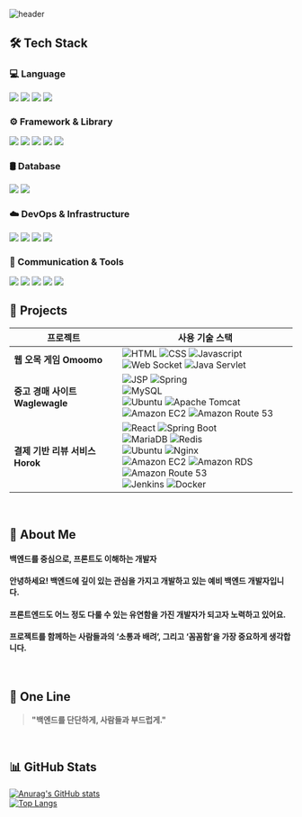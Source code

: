 <div>

  <!-- Header -->
  ![header](https://capsule-render.vercel.app/api?type=waving&color=gradient&height=300&section=header&text=Welcome%20to%20my%20GitHub!&fontSize=40&animation=fadeIn)

</div>

<div>

  ## 🛠️ Tech Stack
### 💻 Language
<img src="https://img.shields.io/badge/Java-007396?style=flat-square&logo=Java&logoColor=white"/>
<img src="https://img.shields.io/badge/JavaScript-F7DF1E?style=flat-square&logo=JavaScript&logoColor=black"/>
<img src="https://img.shields.io/badge/HTML5-E34F26?style=flat-square&logo=HTML5&logoColor=white"/>
<img src="https://img.shields.io/badge/CSS3-1572B6?style=flat-square&logo=CSS3&logoColor=white"/>

### ⚙️ Framework & Library
<img src="https://img.shields.io/badge/Spring-6DB33F?style=flat-square&logo=Spring&logoColor=white"/>
<img src="https://img.shields.io/badge/Spring%20Boot-6DB33F?style=flat-square&logo=Spring%20Boot&logoColor=white"/>
<img src="https://img.shields.io/badge/React-087A9F?style=flat-square&logo=React&logoColor=white"/>
<img src="https://img.shields.io/badge/JSP-%23C55D02?style=flat-square&logo=java&logoColor=white"/>
<img src="https://img.shields.io/badge/Java%20Servlet-%23C55D02?style=flat-square&logo=java&logoColor=white"/>

### 🛢 Database
<img src="https://img.shields.io/badge/MySQL-4479A1?style=flat-square&logo=MySQL&logoColor=white"/>
<img src="https://img.shields.io/badge/MariaDB-1F305F?style=flat-square&logo=MariaDB&logoColor=white"/>

### ☁️ DevOps & Infrastructure
<img src="https://img.shields.io/badge/Amazon%20EC2-FF9900?style=flat-square&logo=Amazon%20EC2&logoColor=white"/>
<img src="https://img.shields.io/badge/Apache%20Tomcat-C9A21D?style=flat-square&logo=Apache%20Tomcat&logoColor=white"/>
<img src="https://img.shields.io/badge/Docker-2496ED?style=flat-square&logo=Docker&logoColor=white"/>
<img src="https://img.shields.io/badge/Ubuntu-E95420?style=flat-square&logo=Ubuntu&logoColor=white"/>

### 🔌 Communication & Tools
<img src="https://img.shields.io/badge/GitHub-181717?style=flat-square&logo=GitHub&logoColor=white"/>
<img src="https://img.shields.io/badge/Slack-4A154B?style=flat-square&logo=Slack&logoColor=white"/>
<img src="https://img.shields.io/badge/Jira-0052CC?style=flat-square&logo=Jira&logoColor=white"/>
<img src="https://img.shields.io/badge/YouTrack-000000?style=flat-square&logo=YouTrack&logoColor=white"/>
<img src="https://img.shields.io/badge/Discord-5865F2?style=flat-square&logo=Discord&logoColor=white"/>
  <br/>

  </div>


  ## 📂 Projects
| 프로젝트  | 사용 기술 스택 | 
|-----------|----------------|
| **웹 오목 게임 Omoomo** | ![HTML](https://img.shields.io/badge/HTML-E34F26?logo=html5&logoColor=ffffff) ![CSS](https://img.shields.io/badge/CSS-1572B6?logo=css3&logoColor=ffffff) ![Javascript](https://img.shields.io/badge/Javascript-CEB82F?logo=javascript&logoColor=ffffff) <br/> ![Web Socket](https://img.shields.io/badge/Web_socket-%23010101) ![Java Servlet](https://img.shields.io/badge/Java_Servlet-%23C55D02) |
| **중고 경매 사이트 Waglewagle** | ![JSP](https://img.shields.io/badge/JSP-%23C55D02) ![Spring](https://img.shields.io/badge/Spring-6DB33F?logo=spring&logoColor=ffffff) <br/> ![MySQL](https://img.shields.io/badge/MySQL-4479A1?logo=mysql&logoColor=ffffff) <br/> ![Ubuntu](https://img.shields.io/badge/Ubuntu-E95420?logo=ubuntu&logoColor=ffffff) ![Apache Tomcat](https://img.shields.io/badge/Apache_Tomcat-C9A21D?logo=apachetomcat&logoColor=ffffff) <br/> ![Amazon EC2](https://img.shields.io/badge/Amazon_EC2-FF9900?logo=Amazon%20EC2&logoColor=ffffff) ![Amazon Route 53](https://img.shields.io/badge/Amazon%20Route%2053-8C4FFF?logo=Amazon%20route%2053&logoColor=ffffff) |
| **결제 기반 리뷰 서비스 Horok** | ![React](https://img.shields.io/badge/React-087A9F?logo=react&logoColor=ffffff) ![Spring Boot](https://img.shields.io/badge/Spring_Boot-6DB33F?logo=springboot&logoColor=ffffff) <br/> ![MariaDB](https://img.shields.io/badge/MariaDB-1F305F?logo=mariadb&logoColor=ffffff) ![Redis](https://img.shields.io/badge/Redis-DC382D?logo=redis&logoColor=ffffff) <br/> ![Ubuntu](https://img.shields.io/badge/Ubuntu-E95420?logo=ubuntu&logoColor=ffffff) ![Nginx](https://img.shields.io/badge/Nginx-009639?logo=nginx&logoColor=ffffff) <br/> ![Amazon EC2](https://img.shields.io/badge/Amazon_EC2-FF9900?logo=Amazon%20EC2&logoColor=ffffff) ![Amazon RDS](https://img.shields.io/badge/Amazon%20RDS-527FFF?logo=Amazon%20rds&logoColor=ffffff) ![Amazon Route 53](https://img.shields.io/badge/Amazon%20Route%2053-8C4FFF?logo=Amazon%20route%2053&logoColor=ffffff) <br/> ![Jenkins](https://img.shields.io/badge/Jenkins-D24939?logo=jenkins&logoColor=ffffff) ![Docker](https://img.shields.io/badge/docker-2496ED?logo=docker&logoColor=ffffff) |
<br/>

<div>

  <!-- About Me -->
  ## 👋 About Me
  #### 백엔드를 중심으로, 프론트도 이해하는 개발자
  #### 안녕하세요! 백엔드에 깊이 있는 관심을 가지고 개발하고 있는 예비 백엔드 개발자입니다.
  #### 프론트엔드도 어느 정도 다룰 수 있는 유연함을 가진 개발자가 되고자 노력하고 있어요.
  #### 프로젝트를 함께하는 사람들과의 ‘소통과 배려’, 그리고 ‘꼼꼼함’을 가장 중요하게 생각합니다.
  <br/>

  ## 💬 One Line
  > **"백엔드를 단단하게, 사람들과 부드럽게."**

  <br/>
  

  ## 📊 GitHub Stats
  [![Anurag's GitHub stats](https://github-readme-stats.vercel.app/api?username=seulinate&show_icons=true&theme=tokyonight)](https://github.com/anuraghazra/github-readme-stats)  
  [![Top Langs](https://github-readme-stats.vercel.app/api/top-langs/?username=seulinate&layout=compact&theme=tokyonight)](https://github.com/anuraghazra/github-readme-stats)

</div>

<!--
**seulinate/seulinate** is a ✨ _special_ ✨ repository because its `README.md` (this file) appears on your GitHub profile.

Here are some ideas to get you started:

- 🔭 I’m currently working on ...
- 🌱 I’m currently learning ...
- 👯 I’m looking to collaborate on ...
- 🤔 I’m looking for help with ...
- 💬 Ask me about ...
- 📫 How to reach me: ...
- 😄 Pronouns: ...
- ⚡ Fun fact: ...
-->
